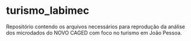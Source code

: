 # turismo_labimec
 Repositório contendo os arquivos necessários para reprodução da análise dos microdados do NOVO CAGED com foco no turismo em João Pessoa.
